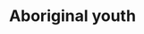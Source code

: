 ---
title: Aboriginal youth
longTitle: 'Aboriginal youth'
tags:
- gccommon
use:
- "[[Indigenous youth]]"
---
